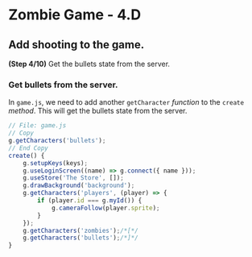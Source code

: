# Zombie Game - 4.D

## Add shooting to the game.

**(Step 4/10)** Get the bullets state from the server.

### Get bullets from the server.

In `game.js`, we need to add another `getCharacter` _function_ to the `create` _method_. This will get the bullets state from the server.

``` javascript
// File: game.js
// Copy
g.getCharacters('bullets');
// End Copy
create() {
	g.setupKeys(keys);
	g.useLoginScreen((name) => g.connect({ name }));
	g.useStore('The Store', []);
	g.drawBackground('background');
	g.getCharacters('players', (player) => {
		if (player.id === g.myId()) {
			g.cameraFollow(player.sprite);
		}
	});
	g.getCharacters('zombies');/*[*/
	g.getCharacters('bullets');/*]*/
}
```
